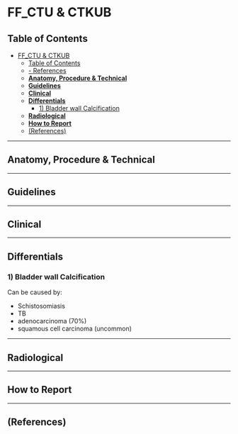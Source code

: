 # FF_CTU & CTKUB

## Table of Contents
- [FF_CTU & CTKUB](#ff_ctu--ctkub)
  - [Table of Contents](#table-of-contents)
  - [- References](#--references)
  - [**Anatomy, Procedure & Technical**](#anatomy-procedure--technical)
  - [**Guidelines**](#guidelines)
  - [**Clinical**](#clinical)
  - [**Differentials**](#differentials)
    - [1) Bladder wall Calcification](#1-bladder-wall-calcification)
  - [**Radiological**](#radiological)
  - [**How to Report**](#how-to-report)
  - [(References)](#references)
---
## **Anatomy, Procedure & Technical**

---
## **Guidelines**

---
## **Clinical**

---
## **Differentials**

### 1) Bladder wall Calcification

Can be caused by:
- Schistosomiasis
- TB
- adenocarcinoma (70%)
- squamous cell carcinoma (uncommon)

---
## **Radiological**

---
## **How to Report** 

---
## (References)
